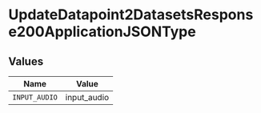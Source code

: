 # UpdateDatapoint2DatasetsResponse200ApplicationJSONType


## Values

| Name          | Value         |
| ------------- | ------------- |
| `INPUT_AUDIO` | input_audio   |
